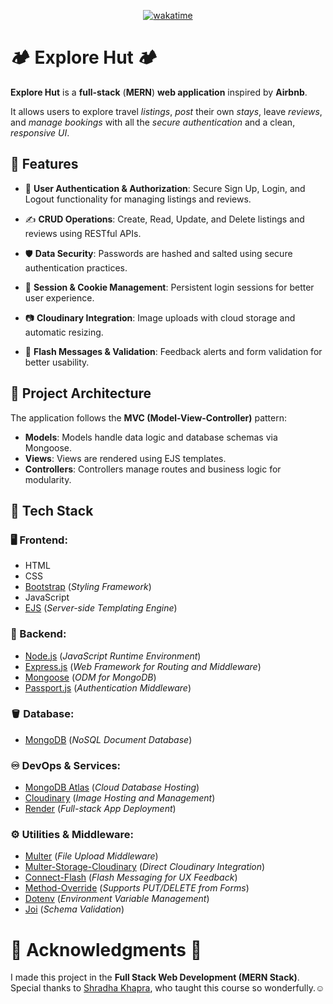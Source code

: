 <div align="center" title="This is the maintenance time which I spend on this project, not a development time!">

[![wakatime](https://wakatime.com/badge/user/20baa14b-89a3-4e46-acd9-e4abaeefd2fe/project/755f1dd9-0776-4926-bfac-978a05c54187.svg?style=for-the-badge)](https://wakatime.com/badge/user/20baa14b-89a3-4e46-acd9-e4abaeefd2fe/project/755f1dd9-0776-4926-bfac-978a05c54187)

</div>

# 🏕️ Explore Hut 🏕️

**Explore Hut** is a **full-stack** (**MERN**) **web application** inspired by **Airbnb**.

It allows users to explore travel _listings_, _post_ their own _stays_, leave _reviews_, and _manage bookings_ with all the _secure authentication_ and a clean, _responsive UI_.

## 🚀 Features

-   🔐 **User Authentication & Authorization**:
    Secure Sign Up, Login, and Logout functionality for managing listings and reviews.

-   ✍️ **CRUD Operations**:
    Create, Read, Update, and Delete listings and reviews using RESTful APIs.

-   🛡️ **Data Security**:
    Passwords are hashed and salted using secure authentication practices.

-   🍪 **Session & Cookie Management**:
    Persistent login sessions for better user experience.

-   📷 **Cloudinary Integration**:
    Image uploads with cloud storage and automatic resizing.

-   💬 **Flash Messages & Validation**:
    Feedback alerts and form validation for better usability.

## 🧱 Project Architecture

The application follows the **MVC (Model-View-Controller)** pattern:

-   **Models**: Models handle data logic and database schemas via Mongoose.
-   **Views**: Views are rendered using EJS templates.
-   **Controllers**: Controllers manage routes and business logic for modularity.

## 🧰 Tech Stack

### 🖥️ Frontend:

-   HTML
-   CSS
-   [Bootstrap](https://getbootstrap.com) (_Styling Framework_)
-   JavaScript
-   [EJS](https://ejs.co) (_Server-side Templating Engine_)

### 🚧 Backend:

-   [Node.js](https://nodejs.org) (_JavaScript Runtime Environment_)
-   [Express.js](https://expressjs.com) (_Web Framework for Routing and Middleware_)
-   [Mongoose](https://mongoosejs.com) (_ODM for MongoDB_)
-   [Passport.js](https://www.passportjs.org) (_Authentication Middleware_)

### 🪣 Database:

-   [MongoDB](https://www.mongodb.com) (_NoSQL Document Database_)

### ♾️ DevOps & Services:

-   [MongoDB Atlas](https://www.mongodb.com/atlas/database) (_Cloud Database Hosting_)
-   [Cloudinary](https://cloudinary.com) (_Image Hosting and Management_)
-   [Render](https://render.com) (_Full-stack App Deployment_)

### ⚙️ Utilities & Middleware:

-   [Multer](https://github.com/expressjs/multer) (_File Upload Middleware_)
-   [Multer-Storage-Cloudinary](https://github.com/affanshahid/multer-storage-cloudinary) (_Direct Cloudinary Integration_)
-   [Connect-Flash](https://github.com/jaredhanson/connect-flash) (_Flash Messaging for UX Feedback_)
-   [Method-Override](https://github.com/expressjs/method-override) (_Supports PUT/DELETE from Forms_)
-   [Dotenv](https://github.com/motdotla/dotenv) (_Environment Variable Management_)
-   [Joi](https://joi.dev) (_Schema Validation_)

# 🤗 Acknowledgments 🤗

I made this project in the **Full Stack Web Development (MERN Stack)**.
Special thanks to [Shradha Khapra](https://www.linkedin.com/in/shradha-khapra), who taught this course so wonderfully.☺️
